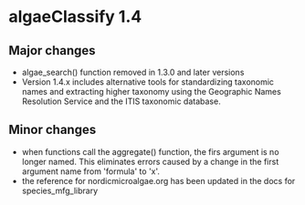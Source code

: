 # algaeClassify 1.4

## Major changes

- algae_search() function removed in 1.3.0 and later versions
- Version 1.4.x includes alternative tools for standardizing taxonomic names
and extracting higher taxonomy using the Geographic Names Resolution Service and 
the ITIS taxonomic database.

## Minor changes
- when functions call the aggregate() function, the firs argument is no longer named. This eliminates errors caused by a change in the first argument name from 'formula' to 'x'.
- the reference for nordicmicroalgae.org has been updated in the docs for
species_mfg_library